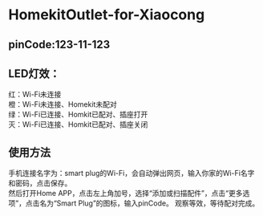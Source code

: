 # HomekitOutlet-for-Xiaocong
## pinCode:123-11-123
## LED灯效：
红：Wi-Fi未连接  
橙：Wi-Fi未连接、Homekit未配对  
绿：Wi-Fi已连接、Homkit已配对、插座打开  
灭：Wi-Fi已连接、Homkit已配对、插座关闭  

## 使用方法
手机连接名字为：smart plug的Wi-Fi，会自动弹出网页，输入你家的Wi-Fi名字和密码，点击保存。  
然后打开Home APP，点击左上角加号，选择“添加或扫描配件”，点击“更多选项”，点击名为“Smart Plug”的图标，输入pinCode。
观察等效，等待配对完成。
